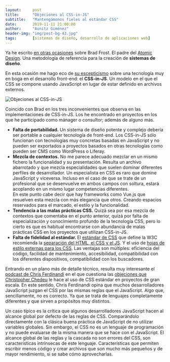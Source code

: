 ```yaml
---
layout:     post
title:      "Objeciones al CSS-in-JS"
subtitle:   "Mantengámonos fieles al estándar CSS"
date:       2019-11-11 21:00:00
author:     "Aunitz Giménez"
header-img: "img/post-bg-43.jpg"
tags:       [sistemas de diseño, desarrollo de aplicaciones web]
---
```


<p>Ya he escrito <a href="{{ site.baseurl }}{% post_url 2017-09-15-memorando-libro-atomic-design-brad-frost %}">en otras ocasiones</a> sobre Brad Frost. El padre del <a href="https://bradfrost.com/blog/post/atomic-web-design/" target="_blank" rel="noopener noreferrer">Atomic Design</a>. Una metodología de referencia para la creación de <strong>sistemas de diseño</strong>.</p>

<p>En esta ocasión me hago eco de <a href="https://bradfrost.com/blog/link/whats-wrong-with-css-in-js/" target="_blank" rel="noopener noreferrer">su escepticismo</a> sobre una tecnología muy en boga en el desarrollo front-end: el <strong>CSS-in-JS</strong>. Un modelo en el que el CSS se compone usando JavaScript en lugar de estar definido en archivos externos.</p>

<p><img src="{{ site.baseurl }}/img/objeciones-al-css-in-js.png" alt="Objeciones al CSS-in-JS"></p>

<p>Coincido con Brad en los tres inconvenientes que observa en las implementaciones de CSS-in-JS. Los he encontrado en proyectos en los que he participado como mánager o consultor; además de alguno más.</p>
<ul>
    <li><strong>Falta de portabilidad.</strong> Un sistema de diseño potente y complejo debería ser portable a cualquier tecnología de front-end. Los CSS-in-JS sólo funcionan con tecnologías muy concretas basadas en JavaScript y no pueden ser exportados a proyectos basados en otras tecnologías como pueden ser CMS como WordPress o Liferay.</li>
    <li><strong>Mezcla de contextos.</strong> No me parece adecuado mezclar en un mismo fichero la funcionalidad y su presentación. Resulta un archivo abarrotado y que mezcla especialidades que suelen dominar diferentes perfiles de desarrollador. Un especialista en CSS es raro que domine JavaScript y viceversa. Incluso en el caso de que se trate de un profesional que se desenvuelve en ambos campos con soltura, estará acoplando en un mismo lugar competencias diferentes. <br />En este punto cabe decir que hay frameworks como Vue.js que resuelven esta mezcla con más elegancia que otros. Creando espacios reservados para el marcado, el estilo y la funcionalidad.</li>
    <li><strong>Tendencia a las malas prácticas CSS.</strong> Quizá sea por esa mezcla de contextos que comentaba en el punto anterior, quizá por falta de especialización y conocimiento profundo de la tecnología CSS, pero lo cierto es que es habitual encontrarse con abundancia de malas prácticas CSS en los proyectos que utilizan CSS-in-JS.</li>
    <li><strong>Falta de fidelidad al estándar. </strong>El <a href="https://www.w3.org/Style/CSS/" target="_blank" rel="noopener noreferrer">estándar de CSS</a> que define la W3C recomienda la <a href="https://www.w3.org/wiki/The_web_standards_model_-_HTML_CSS_and_JavaScript" target="_blank" rel="noopener noreferrer">separación del HTML, el CSS y el JS</a>. Y el uso de <a href="https://www.w3.org/Style/Examples/011/firstcss.en.html#external" target="_blank" rel="noopener noreferrer">hojas de estilo externas para los CSS</a>. Las ventajas son múltiples: eficiencia del código, facilidad de mantenimiento, accesibilidad, compatibilidad con los diferentes dispositivos, compatibilidad con los buscadores.</li>
</ul>

<p>Entrando en un plano más de detalle técnico, resulta muy interesante el <a href="https://soundcloud.com/vanillajspodcast/whats-wrong-with-css-in-js" target="_blank" rel="noopener noreferrer">podcast de Chris Ferdinandi</a> en el que cuestiona las <a href="https://speakerdeck.com/vjeux/react-css-in-js" target="_blank" rel="noopener noreferrer">objeciones que Christopher Chedeu</a> le hace al uso de CSS estándar en proyectos de gran escala. En este sentido, Chris Ferdinandi opina que muchos desarrolladores JavaScript juzgan el CSS por las mismas reglas que el JavaScript. Algo que, sencillamente, no es correcto. Ya que se trata de lenguajes completamente diferentes y que sirven a propósitos muy distintos.</p>

<p>Un caso típico es la crítica que algunos desarrolladores JavaScript hacen al alcance global por defecto de las reglas de CSS. Comparándolo directamente con la clásica buena práctica de JavaScript de no utilizar variables globales. Sin embargo, el CSS no es un lenguaje de programación y no puede evaluarse de la misma manera que se hace con el JavaScript. El alcance global de las reglas y la cascada no son errores del CSS, son características intrínsecas de este lenguaje. Características que permiten escribir menos código y crear archivos que son mucho más pequeños y de mayor rendimiento, si se sabe cómo aprovecharlas.</p>